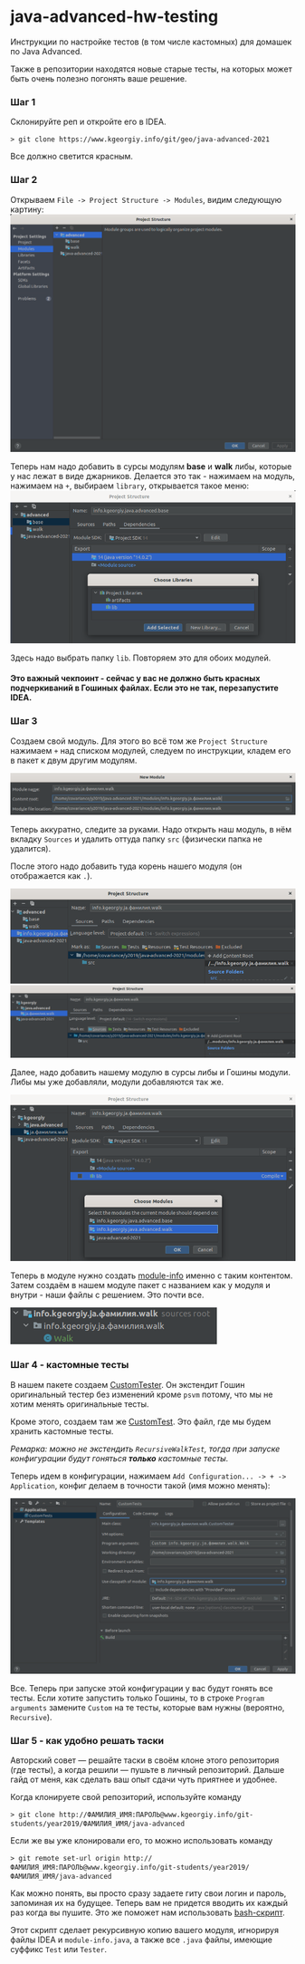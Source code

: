 # java-advanced-hw-testing
Инструкции по настройке тестов (в том числе кастомных) для домашек по Java Advanced.

Также в репозитории находятся новые старые тесты, на которых может быть очень полезно погонять ваше решение.

### Шаг 1
Склонируйте реп и откройте его в IDEA.
```shell script
> git clone https://www.kgeorgiy.info/git/geo/java-advanced-2021
```

Все должно светится красным.

### Шаг 2
Открываем `File -> Project Structure -> Modules`, видим следующую картину:
![](img/1.png)

Теперь нам надо добавить в сурсы модулям **base** и **walk** либы, которые у нас лежат в виде джарников.
Делается это так - нажимаем на модуль, нажимаем на `+`, выбираем `library`, открывается такое меню:
![](img/2.png)

Здесь надо выбрать папку `lib`. Повторяем это для обоих модулей.

#### Это важный чекпоинт - сейчас у вас не должно быть красных подчеркиваний в Гошиных файлах. Если это не так, перезапустите IDEA.

### Шаг 3

Создаем свой модуль. Для этого во всё том же `Project Structure` нажимаем `+` над списком модулей,
следуем по инструкции, кладем его в пакет к двум другим модулям.

![](img/3.png)

Теперь аккуратно, следите за руками. Надо открыть наш модуль, в нём вкладку `Sources` и удалить оттуда
папку `src` (физически папка не удалится).

После этого надо добавить туда корень нашего модуля (он отображается как `.`). 

![](img/4.png)
![](img/6.png)

Далее, надо добавить нашему модулю в сурсы либы и Гошины модули. Либы мы уже добавляли, модули добавляются так же.

![](img/5.png)

Теперь в модуле нужно создать [module-info](module-info.java) именно с таким контентом.
Затем создаём в нашем модуле пакет с названием как у модуля и внутри - наши файлы с решением.
Это почти все.

![](img/7.png)

### Шаг 4 - кастомные тесты

В нашем пакете создаем [CustomTester](CustomTester.java). Он экстендит Гошин оригинальный тестер без
изменений кроме `psvm` потому, что мы не хотим менять оригинальные тесты.

Кроме этого, создаем там же [CustomTest](CustomTest.java). Это файл, где мы будем хранить кастомные тесты.

*Ремарка: можно не экстендить `RecursiveWalkTest`, тогда при запуске конфигурации будут гоняться 
__только__ кастомные тесты.*

Теперь идем в конфигурации, нажимаем `Add Configuration... -> + -> Application`, конфиг делаем
в точности такой (имя можно менять):

![](img/8.png)

Все. Теперь при запуске этой конфигурации у вас будут гонять все тесты. Если хотите запустить только
Гошины, то в строке `Program arguments` замените `Custom` на те тесты, которые вам нужны 
(вероятно, `Recursive`).

### Шаг 5 - как удобно решать таски

Авторский совет — решайте таски в своём клоне этого репозитория (где тесты), а когда решили — 
пушьте в личный репозиторий. Дальше гайд от меня, как сделать ваш опыт сдачи чуть приятнее и удобнее.

Когда клонируете свой репозиторий, используйте команду
```shell
> git clone http://ФАМИЛИЯ_ИМЯ:ПАРОЛЬ@www.kgeorgiy.info/git-students/year2019/ФАМИЛИЯ_ИМЯ/java-advanced
```

Если же вы уже клонировали его, то можно использовать команду

```shell
> git remote set-url origin http://ФАМИЛИЯ_ИМЯ:ПАРОЛЬ@www.kgeorgiy.info/git-students/year2019/ФАМИЛИЯ_ИМЯ/java-advanced
```

Как можно понять, вы просто сразу задаете гиту свои логин и пароль, запоминая их на будущее. Теперь вам
не придется вводить их каждый раз когда вы пушите. Это же поможет нам использовать 
[bash-скрипт](submit.sh).

Этот скрипт сделает рекурсивную копию вашего модуля, игнорируя файлы IDEA и `module-info.java`,
а также все `.java` файлы, имеющие суффикс `Test` или `Tester`.
